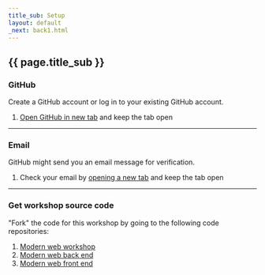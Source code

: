 ```yaml
---
title_sub: Setup
layout: default
_next: back1.html
---
```


## {{ page.title_sub }}

### GitHub

Create a GitHub account or log in to your existing GitHub account.

1. <a href="https://github.com" target="_blank">Open GitHub in new tab</a> and keep the tab open

---

### Email

GitHub might send you an email message for verification.

1. Check your email by <a href="about:blank" target="_blank">opening a new tab</a> and keep the tab open

---

### Get workshop source code

"Fork" the code for this workshop by going to the following code repositories:

1. [Modern web workshop](https://github.com/brianzelip/modern-web-workshop)
2. [Modern web back end](https://github.com/brianzelip/modern-web-back-end)
3. [Modern web front end](https://github.com/brianzelip/modern-web-front-end)
